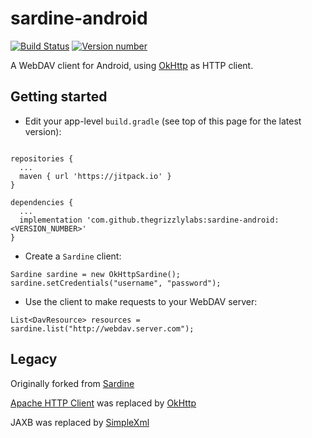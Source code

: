 # sardine-android

[![Build Status](https://circleci.com/gh/thegrizzlylabs/sardine-android.svg?&style=shield)](https://circleci.com/gh/thegrizzlylabs/sardine-android)
[![Version number](https://jitpack.io/v/thegrizzlylabs/sardine-android.svg) ](https://jitpack.io/v/thegrizzlylabs/sardine-android.svg)

A WebDAV client for Android, using [OkHttp](https://github.com/square/okhttp) as HTTP client.

## Getting started

- Edit your app-level `build.gradle` (see top of this page for the latest version):

```

repositories {
  ...
  maven { url 'https://jitpack.io' }
}

dependencies {
  ...
  implementation 'com.github.thegrizzlylabs:sardine-android:<VERSION_NUMBER>'
}
```

- Create a `Sardine` client:
```
Sardine sardine = new OkHttpSardine();
sardine.setCredentials("username", "password");
```

- Use the client to make requests to your WebDAV server:
```
List<DavResource> resources = sardine.list("http://webdav.server.com");
```

## Legacy

Originally forked from [Sardine](https://github.com/lookfirst/sardine)

[Apache HTTP Client](http://hc.apache.org/) was replaced by [OkHttp](https://github.com/square/okhttp)

JAXB was replaced by [SimpleXml](http://simple.sourceforge.net/)

